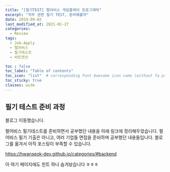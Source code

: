```yaml
---
title: "[필기TEST] 펄어비스 게임플레이 프로그래머"
excerpt: "직무 관련 필기 TEST, 준비해볼까"
date: 2019-09-02
last_modified_at: 2021-01-27
categories:
  - Review
tags:
  - Job-Apply
  - 펄어비스
  - 필기테스트
  - 비트연산

toc : false
toc_label: "Table of contents"
toc_icon: "list"  # corresponding Font Awesome icon name (without fa prefix)
toc_sticky: true
classes: wide  
---
```


## 필기 테스트 준비 과정

블로그 이동했습니다.  

펄어비스 필기테스트를 준비하면서 공부했던 내용을 아래 링크에 정리해두었습니다. 펄어비스 필기 기출은 아니고, 여러 기업들 면접을 준비하며 공부했던 내용들입니다. 블로그를 옮겨서 아직 포스팅이 부족할 수 있습니다.   

<https://hwanseok-dev.github.io/categories/#backend>  

아 여기 페이지에도 힌트 하나 숨겨놨습니다 ㅎㅎㅎ